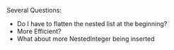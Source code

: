 Several Questions:

+ Do I have to flatten the nested list at the beginning?
+ More Efficient?
+ What about more NestedInteger being inserted
